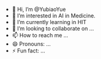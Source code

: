 - 👋 Hi, I’m @YubiaoYue
- 👀 I’m interested in AI in Medicine.
- 🌱 I’m currently learning in HIT
- 💞️ I’m looking to collaborate on ...
- 📫 How to reach me ...
- 😄 Pronouns: ...
- ⚡ Fun fact: ...

<!---
YubiaoYue/YubiaoYue is a ✨ special ✨ repository because its `README.md` (this file) appears on your GitHub profile.
You can click the Preview link to take a look at your changes.
--->
